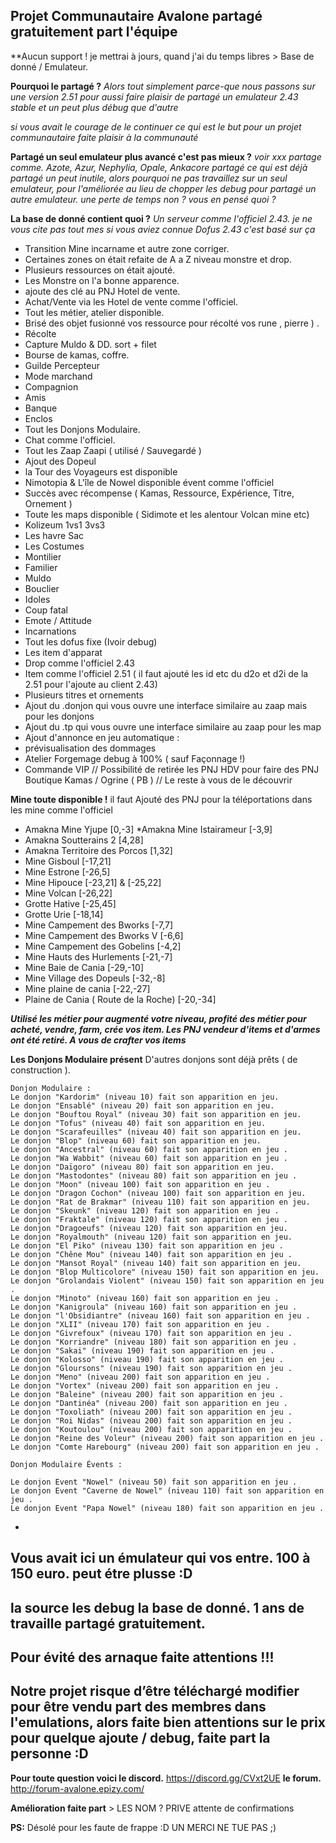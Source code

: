 **Projet Communautaire Avalone
partagé gratuitement part l'équipe** 
-
**Aucun support ! je mettrai à jours, quand j'ai du temps libres > Base de donné / Emulateur.

**Pourquoi le partagé ?** 
_Alors tout simplement parce-que nous passons sur une version 2.51
pour aussi faire plaisir de partagé un emulateur 2.43 stable et un peut plus débug que d'autre_

_si vous avait le courage de le continuer ce qui est le but pour un projet communautaire faite plaisir à la communauté_ 

 
**Partagé un seul emulateur plus avancé c'est pas mieux ?**
 _voir xxx partage comme. Azote, Azur, Nephylia, Opale, Ankacore
partagé ce qui est déjà partagé un peut inutile, alors pourquoi ne pas travaillez sur un seul emulateur, pour l'améliorée au lieu de chopper les debug pour partagé un autre emulateur. une perte de temps non ? vous en pensé quoi ?_ 

**La base de donné contient quoi ?** 
_Un serveur comme l'officiel 2.43.
je ne vous cite pas tout mes si vous aviez connue Dofus 2.43 c'est basé sur ça_

* Transition Mine incarname et autre zone corriger.
*  Certaines zones on était refaite de A a Z niveau monstre et drop.
*  Plusieurs ressources on était ajouté. 
*  Les Monstre on l'a bonne apparence.
*  ajoute des clé au PNJ Hotel de vente.
*  Achat/Vente via les Hotel de vente comme l'officiel.
*  Tout les métier, atelier disponible.
*  Brisé des objet fusionné vos ressource pour récolté vos rune , pierre ) . 
* Récolte
* Capture Muldo & DD. sort + filet 
* Bourse de kamas, coffre.
* Guilde Percepteur
* Mode marchand
* Compagnion
* Amis
* Banque 
* Enclos
*  Tout les Donjons Modulaire.
*  Chat comme l'officiel.
*  Tout les Zaap Zaapi ( utilisé / Sauvegardé )
*  Ajout des Dopeul
*  la Tour des Voyageurs est disponible
*  Nimotopia & L'île de Nowel disponible évent comme l'officiel
*  Succès avec récompense ( Kamas, Ressource, Expérience, Titre, Ornement )
*  Toute les maps disponible (  Sidimote et les alentour Volcan mine etc) 
*  Kolizeum 1vs1 3vs3
*  Les havre Sac
*  Les Costumes
*  Montilier
*  Familier
*  Muldo
*  Bouclier
* Idoles 
*  Coup fatal
*  Emote / Attitude 
*  Incarnations
*  Tout les dofus fixe (Ivoir debug) 
*  Les item d'apparat
*  Drop comme l'officiel 2.43
*  Item comme l'officiel 2.51 ( il faut ajouté les id etc du d2o et d2i de la 2.51 pour l'ajoute au client 2.43)
*  Plusieurs titres et ornements
*  Ajout du .donjon qui vous ouvre une interface similaire au zaap mais pour les donjons
*  Ajout du .tp qui vous ouvre une interface similaire au zaap pour les map
*  Ajout d'annonce en jeu automatique :
*  prévisualisation des dommages
*  Atelier Forgemage debug à 100% ( sauf Façonnage !)
*  Commande VIP
// Possibilité de retirée les PNJ HDV pour faire des PNJ Boutique Kamas / Ogrine ( PB )
// Le reste à vous de le découvrir

**Mine toute disponible !**
il faut Ajouté des PNJ pour la téléportations dans les mine comme l'officiel
* 	Amakna Mine Yjupe [0,-3]
*Amakna Mine Istairameur [-3,9]
* 	Amakna Soutterains 2 [4,28]
* 	Amakna Territoire des Porcos [1,32]
* 	Mine Gisboul [-17,21]
* 	Mine Estrone [-26,5]
* 	Mine Hipouce [-23,21] & [-25,22]
* 	Mine Volcan [-26,22]
* 	Grotte Hative [-25,45]
* 	Grotte Urie [-18,14]
* 	Mine Campement des Bworks [-7,7]
* 	Mine Campement des Bworks V [-6,6]
* 	Mine Campement des Gobelins [-4,2]
* 	Mine Hauts des Hurlements [-21,-7]
* 	Mine Baie de Cania [-29,-10]
* 	Mine Village des Dopeuls [-32,-8]
* 	Mine plaine de cania [-22,-27]
* Plaine de Cania ( Route de la Roche) [-20,-34]

 **_Utilisé les métier pour augmenté votre niveau, profité des métier pour acheté, vendre, farm, crée vos item.
 Les PNJ vendeur d'items et d'armes ont été retiré. A vous de crafter vos items_**

**Les Donjons Modulaire présent** 
    D'autres donjons sont déjà prêts ( de construction ).

	Donjon Modulaire :
	Le donjon "Kardorim" (niveau 10) fait son apparition en jeu.
	Le donjon "Ensablé" (niveau 20) fait son apparition en jeu.
	Le donjon "Bouftou Royal" (niveau 30) fait son apparition en jeu.
	Le donjon "Tofus" (niveau 40) fait son apparition en jeu.
	Le donjon "Scarafeuilles" (niveau 40) fait son apparition en jeu.
	Le donjon "Blop" (niveau 60) fait son apparition en jeu.
	Le donjon "Ancestral" (niveau 60) fait son apparition en jeu .
	Le donjon "Wa Wabbit" (niveau 60) fait son apparition en jeu .
	Le donjon "Daïgoro" (niveau 80) fait son apparition en jeu.
	Le donjon "Mastodontes" (niveau 80) fait son apparition en jeu .
	Le donjon "Moon" (niveau 100) fait son apparition en jeu .
	Le donjon "Dragon Cochon" (niveau 100) fait son apparition en jeu.
	Le donjon "Rat de Brakmar" (niveau 110) fait son apparition en jeu.
	Le donjon "Skeunk" (niveau 120) fait son apparition en jeu .
	Le donjon "Fraktale" (niveau 120) fait son apparition en jeu .
	Le donjon "Dragoeufs" (niveau 120) fait son apparition en jeu.
	Le donjon "Royalmouth" (niveau 120) fait son apparition en jeu.
	Le donjon "El Piko" (niveau 130) fait son apparition en jeu .
	Le donjon "Chêne Mou" (niveau 140) fait son apparition en jeu .
	Le donjon "Mansot Royal" (niveau 140) fait son apparition en jeu.
	Le donjon "Blop Multicolore" (niveau 150) fait son apparition en jeu.
	Le donjon "Grolandais Violent" (niveau 150) fait son apparition en jeu .
	Le donjon "Minoto" (niveau 160) fait son apparition en jeu .
	Le donjon "Kanigroula" (niveau 160) fait son apparition en jeu .
	Le donjon "l'Obsidiantre" (niveau 160) fait son apparition en jeu .
	Le donjon "XLII" (niveau 170) fait son apparition en jeu .
	Le donjon "Givrefoux" (niveau 170) fait son apparition en jeu .
	Le donjon "Korriandre" (niveau 180) fait son apparition en jeu .
	Le donjon "Sakai" (niveau 190) fait son apparition en jeu .
	Le donjon "Kolosso" (niveau 190) fait son apparition en jeu .
	Le donjon "Gloursons" (niveau 190) fait son apparition en jeu .
	Le donjon "Meno" (niveau 200) fait son apparition en jeu .
	Le donjon "Vortex" (niveau 200) fait son apparition en jeu .
	Le donjon "Baleine" (niveau 200) fait son apparition en jeu .
	Le donjon "Dantinéa" (niveau 200) fait son apparition en jeu .
	Le donjon "Toxoliath" (niveau 200) fait son apparition en jeu .
	Le donjon "Roi Nidas" (niveau 200) fait son apparition en jeu .
	Le donjon "Koutoulou" (niveau 200) fait son apparition en jeu .
	Le donjon "Reine des Voleur" (niveau 200) fait son apparition en jeu .
	Le donjon "Comte Harebourg" (niveau 200) fait son apparition en jeu .

	Donjon Modulaire Évents :

	Le donjon Event "Nowel" (niveau 50) fait son apparition en jeu .
	Le donjon Event "Caverne de Nowel" (niveau 110) fait son apparition en jeu .
	Le donjon Event "Papa Nowel" (niveau 180) fait son apparition en jeu .


+

## Vous avait ici un émulateur qui vos entre. 100 à 150 euro. peut étre plusse :D 
## la source les debug la base de donné. 1 ans de travaille partagé gratuitement.
## Pour évité des arnaque faite attentions !!! 
## Notre projet risque d’être téléchargé modifier pour être vendu part des membres dans l'emulations, alors faite bien attentions sur le prix pour quelque ajoute / debug, faite part la personne :D

**Pour toute question voici le discord.** https://discord.gg/CVxt2UE
**le forum.** http://forum-avalone.epizy.com/


**Amélioration faite part** > LES NOM ?  PRIVE attente de confirmations

**PS:** Désolé pour les faute de frappe :D 
UN MERCI NE TUE PAS ;) 
